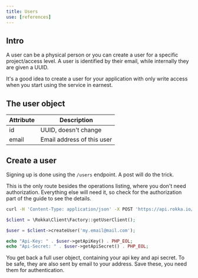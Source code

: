 ```yaml
---
title: Users
use: [references]
---
```


## Intro

A user can be a physical person or you can create a user for a specific project/access level. A user is identified by their email, while internally they are given a UUID.

It's a good idea to create a user for your application with only write access when you start using the service in earnest.

## The user object

| Attribute | Description |
| -------------- | ------------- |
| id | UUID, doesn't change |
| email | Email address of this user |

## Create a user

Signing up is done using the `/users` endpoint. A post will do the trick.

This is the only route besides the operations listing, where you don't need authorization. Everything else will need it, so check for the authorization part of the guide to see the details.

```bash
curl -H 'Content-Type: application/json' -X POST 'https://api.rokka.io/users' -d '{ 'email': 'my.email@mail.com'}'
```

```php
$client = \Rokka\Client\Factory::getUserClient();

$user = $client->createUser('my.email@mail.com');

echo "Api-Key: " . $user->getApiKey() . PHP_EOL;
echo "Api-Secret: " . $user->getApiSecret() . PHP_EOL;

```

You get back a full user object, containing your api key and api secret. To be safe, they are also sent by email to your address. Save these, you need them for authentication.

